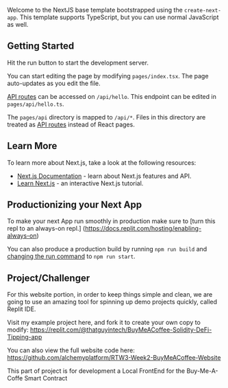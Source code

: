 Welcome to the NextJS base template bootstrapped using the `create-next-app`. This template supports
TypeScript, but you can use normal JavaScript as well.

## Getting Started

Hit the run button to start the development server.

You can start editing the page by modifying `pages/index.tsx`. The page auto-updates as you edit the file.

[API routes](https://nextjs.org/docs/api-routes/introduction) can be accessed on `/api/hello`. This
endpoint can be edited in `pages/api/hello.ts`.

The `pages/api` directory is mapped to `/api/*`. Files in this directory are treated as [API routes](https://nextjs.org/docs/api-routes/introduction) instead of React pages.

## Learn More

To learn more about Next.js, take a look at the following resources:

- [Next.js Documentation](https://nextjs.org/docs) - learn about Next.js features and API.
- [Learn Next.js](https://nextjs.org/learn) - an interactive Next.js tutorial.

## Productionizing your Next App

To make your next App run smoothly in production make sure to [turn this repl to an always-on repl.]
(https://docs.replit.com/hosting/enabling-always-on)

You can also produce a production build by running `npm run build` and [changing the run command](https://docs.replit.com/programming-ide/configuring-repl#run) to `npm run start`.

## Project/Challenger

For this website portion, in order to keep things simple and clean, we are going to use an amazing tool
for spinning up demo projects quickly, called Replit IDE.

Visit my example project here, and fork it to create your own copy to modify: https://replit.com/@thatguyintech/BuyMeACoffee-Solidity-DeFi-Tipping-app

You can also view the full website code here: https://github.com/alchemyplatform/RTW3-Week2-BuyMeACoffee-Website

This part of project is for development a Local FrontEnd for the Buy-Me-A-Coffe Smart Contract

